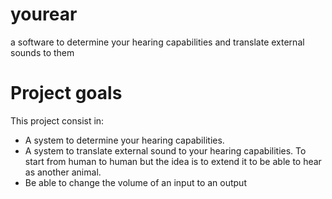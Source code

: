 # yourear
a software to determine your hearing capabilities and translate external sounds to them

# Project goals
This project consist in:
* A system to determine your hearing capabilities.
* A system to translate external sound to your hearing capabilities. To start from human to human but the idea is to extend it to be able to hear as another animal.
* Be able to change the volume of an input to an output

